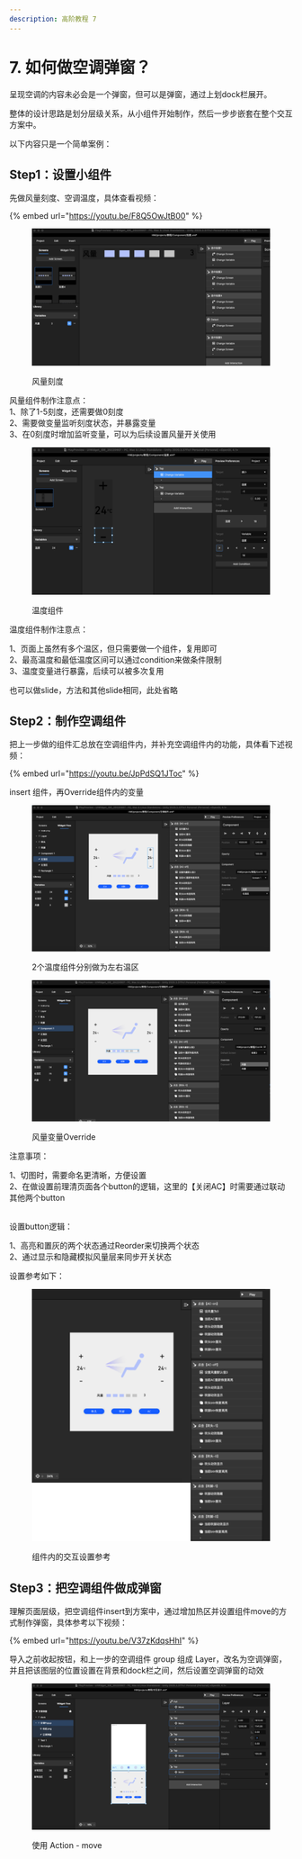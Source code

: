 ```yaml
---
description: 高阶教程 7
---
```


# 7. 如何做空调弹窗？

呈现空调的内容未必会是一个弹窗，但可以是弹窗，通过上划dock栏展开。

整体的设计思路是划分层级关系，从小组件开始制作，然后一步步嵌套在整个交互方案中。

以下内容只是一个简单案例：



## Step1：设置小组件

先做风量刻度、空调温度，具体查看视频：

{% embed url="https://youtu.be/F8Q5OwJtB00" %}

<figure><img src="../.gitbook/assets/企业微信截图_3137359c-3898-442a-88b8-a5a6c9e9b3ba.png" alt=""><figcaption><p>风量刻度</p></figcaption></figure>

风量组件制作注意点：\
1、除了1-5刻度，还需要做0刻度\
2、需要做变量监听刻度状态，并暴露变量\
3、在0刻度时增加监听变量，可以为后续设置风量开关使用

<figure><img src="../.gitbook/assets/企业微信截图_c838792c-b6dc-4c1d-b420-ae6214045498.png" alt=""><figcaption><p>温度组件</p></figcaption></figure>

温度组件制作注意点：

1、页面上虽然有多个温区，但只需要做一个组件，复用即可\
2、最高温度和最低温度区间可以通过condition来做条件限制\
3、温度变量进行暴露，后续可以被多次复用

也可以做slide，方法和其他slide相同，此处省略

## Step2：制作空调组件

把上一步做的组件汇总放在空调组件内，并补充空调组件内的功能，具体看下述视频：

{% embed url="https://youtu.be/JpPdSQ1JToc" %}

insert 组件，再Override组件内的变量

<figure><img src="../.gitbook/assets/企业微信截图_f9761c0e-d0b7-43c4-8258-4add21a18cb3.png" alt=""><figcaption><p>2个温度组件分别做为左右温区</p></figcaption></figure>

<figure><img src="../.gitbook/assets/企业微信截图_c3df63be-989c-490f-90f7-abf0a04e5a4e.png" alt=""><figcaption><p>风量变量Override</p></figcaption></figure>

注意事项：

1、切图时，需要命名更清晰，方便设置\
2、在做设置前理清页面各个button的逻辑，这里的【关闭AC】时需要通过联动其他两个button

\
设置button逻辑：

1、高亮和置灰的两个状态通过Reorder来切换两个状态\
2、通过显示和隐藏模拟风量层来同步开关状态



设置参考如下：

<figure><img src="../.gitbook/assets/button逻辑.png" alt=""><figcaption><p>组件内的交互设置参考</p></figcaption></figure>

## Step3：把空调组件做成弹窗

理解页面层级，把空调组件insert到方案中，通过增加热区并设置组件move的方式制作弹窗，具体参考以下视频：

{% embed url="https://youtu.be/V37zKdqsHhI" %}

导入之前收起按钮，和上一步的空调组件 group 组成 Layer，改名为空调弹窗，并且把该图层的位置设置在背景和dock栏之间，然后设置空调弹窗的动效

<figure><img src="../.gitbook/assets/企业微信截图_de1e2381-2bfc-46bb-b180-e5c99e34c269.png" alt=""><figcaption><p>使用 Action - move </p></figcaption></figure>





